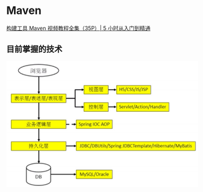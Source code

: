 # Maven

[构建工具 Maven 视频教程全集（35P）| 5 小时从入门到精通](https://www.bilibili.com/video/av59640042/)

## 目前掌握的技术

![技术](./images/01_1.jpg)
